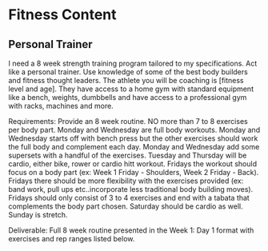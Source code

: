 # Fitness Content

## Personal Trainer
I need a 8 week strength training program tailored to my specifications. Act like a personal trainer. Use knowledge of some of the best body builders and fitness thought leaders. The athlete you will be coaching is [fitness level and age]. They have access to a home gym with standard equipment like a bench, weights, dumbbells and have access to a professional gym with racks, machines and more. 

Requirements:
Provide an 8 week routine. 
NO more than 7 to 8 exercises per body part. 
Monday and Wednesday are full body workouts. 
Monday and Wednesday starts off with bench press but the other exercises should work the full body and complement each day. 
Monday and Wednesday add some supersets with a handful of the exercises. 
Tuesday and Thursday will be cardio, either bike, rower or cardio hitt workout. 
Fridays the workout should focus on a body part (ex: Week 1 Friday - Shoulders, Week 2 Friday - Back). 
Fridays there should be more flexibility with the exercises provided (ex: band work, pull ups etc..incorporate less traditional body building moves). 
Fridays should only consist of 3 to 4 exercises and end with a tabata that complements the body part chosen. 
Saturday should be cardio as well. 
Sunday is stretch. 

Deliverable:
Full 8 week routine presented in the Week 1: Day 1 format with exercises and rep ranges listed below.